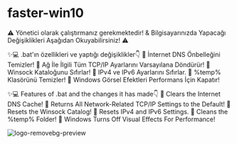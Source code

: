 # faster-win10

⚠ Yönetici olarak çalıştırmanız gerekmektedir! & Bilgisayarınızda Yapacağı Değişiklikleri Aşağıdan Okuyabilirsiniz! ⚠

✨💻 .bat'ın özellikleri ve yaptığı değişiklikler👇
🚀 İnternet DNS Önbelleğini Temizler!
🚀 Ağ İle İlgili Tüm TCP/IP Ayarlarını Varsayılana Döndürür!
🚀 Winsock Kataloğunu Sıfırlar!
🚀 IPv4 ve IPv6 Ayarlarını Sıfırlar.
🚀 %temp% Klasörünü Temizler!
🚀 Windows Görsel Efektleri Performans İçin Kapatır!



✨💻 Features of .bat and the changes it has made👇
🚀 Clears the Internet DNS Cache!
🚀 Returns All Network-Related TCP/IP Settings to the Default!
🚀 Resets the Winsock Catalog!
🚀 Resets IPv4 and IPv6 Settings.
🚀 Cleans the %temp% Folder!
🚀 Windows Turns Off Visual Effects For Performance!


![logo-removebg-preview](https://github.com/user-attachments/assets/9daf72a3-2bae-45aa-85ba-fd4e3553bed5)
